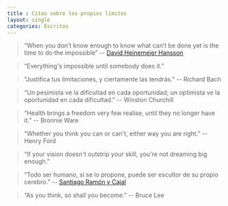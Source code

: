 ```yaml
---
title : Citas sobre los propios límites
layout: single
categories: Escritos
---
```


> “When you don’t know enough to know what can’t be done yet is the time to do the impossible” -- [David Heinemeier Hansson](http://37signals.com/svn/posts/3179-you-only-get-one-chance-to-be-a-beginner)

> “Everything's impossible until somebody does it.”

> “Justifica tus limitaciones, y ciertamente las tendrás.” -- Richard Bach

> “Un pesimista ve la dificultad en cada oportunidad; un optimista ve la oportunidad en cada dificultad.” -- Winston Churchill

> “Health brings a freedom very few realise, until they no longer have it.” -- Bronnie Ware

> “Whether you think you can or can't, either way you are right.” -- Henry Ford

> “If your vision doesn't outstrip your skill, you're not dreaming big enough.”

> “Todo ser humano, si se lo propone, puede ser escultor de su propio cerebro.” -- [Santiago Ramón y Cajal](http://es.wikipedia.org/wiki/Santiago_Ram%C3%B3n_y_Cajal)

> “As you think, so shall you become.” -- Bruce Lee
